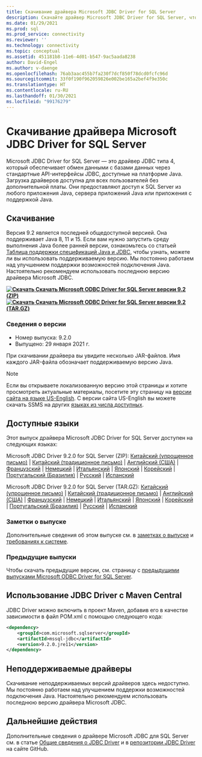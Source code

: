 ```yaml
---
title: Скачивание драйвера Microsoft JDBC Driver for SQL Server
description: Скачайте драйвер Microsoft JDBC Driver for SQL Server, чтобы разрабатывать приложения Java с подключением к SQL Server и базе данных SQL Azure.
ms.date: 01/29/2021
ms.prod: sql
ms.prod_service: connectivity
ms.reviewer: ''
ms.technology: connectivity
ms.topic: conceptual
ms.assetid: 451181b8-11e6-4d01-b547-9ac5aada8238
author: David-Engel
ms.author: v-daenge
ms.openlocfilehash: 76ab3aac455b7fa230f7dcf850f78dcd0fcfc96d
ms.sourcegitcommit: 33f0f190f962059826e002be165a2bef4f9e350c
ms.translationtype: HT
ms.contentlocale: ru-RU
ms.lasthandoff: 01/30/2021
ms.locfileid: "99176279"
---
```

# <a name="download-microsoft-jdbc-driver-for-sql-server"></a>Скачивание драйвера Microsoft JDBC Driver for SQL Server

Microsoft JDBC Driver for SQL Server — это драйвер JDBC типа 4, который обеспечивает обмен данными с базами данных через стандартные API-интерфейсы JDBC, доступные на платформе Java. Загрузка драйверов доступна для всех пользователей без дополнительной платы. Они предоставляют доступ к SQL Server из любого приложения Java, сервера приложений Java или приложения с поддержкой Java.

## <a name="download"></a>Скачивание

Версия 9.2 является последней общедоступной версией. Она поддерживает Java 8, 11 и 15. Если вам нужно запустить среду выполнения Java более ранней версии, ознакомьтесь со статьей [Таблица поддержки спецификаций Java и JDBC](microsoft-jdbc-driver-for-sql-server-support-matrix.md#java-and-jdbc-specification-support), чтобы узнать, можете ли вы использовать поддерживаемую версию. Мы постоянно работаем над улучшением поддержки возможностей подключения Java. Настоятельно рекомендуем использовать последнюю версию драйвера Microsoft JDBC.

**[![Скачать](../../ssms/media/download-icon.png) Скачать Microsoft ODBC Driver for SQL Server версии 9.2 (ZIP)](https://go.microsoft.com/fwlink/?linkid=2153622)**  
**[![Скачать](../../ssms/media/download-icon.png) Скачать Microsoft ODBC Driver for SQL Server версии 9.2 (TAR.GZ)](https://go.microsoft.com/fwlink/?linkid=2153521)**  

### <a name="version-information"></a>Сведения о версии

- Номер выпуска: 9.2.0
- Выпущено: 29 января 2021 г.

При скачивании драйвера вы увидите несколько JAR-файлов. Имя каждого JAR-файла обозначает поддерживаемую версию Java.

> [!Note]
> Если вы открываете локализованную версию этой страницы и хотите просмотреть актуальные материалы, посетите эту страницу на [версии сайта на языке US-English](). С версии сайта US-English вы можете скачать SSMS на других [языках из числа доступных](#available-languages).

## <a name="available-languages"></a>Доступные языки

Этот выпуск драйвера Microsoft JDBC Driver for SQL Server доступен на следующих языках:

Microsoft JDBC Driver 9.2.0 for SQL Server (ZIP): [Китайский (упрощенное письмо)](https://go.microsoft.com/fwlink/?linkid=2153622&clcid=0x804) | [Китайский (традиционное письмо)](https://go.microsoft.com/fwlink/?linkid=2153622&clcid=0x404) | [Английский (США)](https://go.microsoft.com/fwlink/?linkid=2153622&clcid=0x409) | [Французский](https://go.microsoft.com/fwlink/?linkid=2153622&clcid=0x40c) | [Немецкий](https://go.microsoft.com/fwlink/?linkid=2153622&clcid=0x407) | [Итальянский](https://go.microsoft.com/fwlink/?linkid=2153622&clcid=0x410) | [Японский](https://go.microsoft.com/fwlink/?linkid=2153622&clcid=0x411) | [Корейский](https://go.microsoft.com/fwlink/?linkid=2153622&clcid=0x412) | [Португальский (Бразилия)](https://go.microsoft.com/fwlink/?linkid=2153622&clcid=0x416) | [Русский](https://go.microsoft.com/fwlink/?linkid=2153622&clcid=0x419) | [Испанский](https://go.microsoft.com/fwlink/?linkid=2153622&clcid=0x40a)

Microsoft JDBC Driver 9.2.0 for SQL Server (TAR.GZ): [Китайский (упрощенное письмо)](https://go.microsoft.com/fwlink/?linkid=2153521&clcid=0x804) | [Китайский (традиционное письмо)](https://go.microsoft.com/fwlink/?linkid=2153521&clcid=0x404) | [Английский (США)](https://go.microsoft.com/fwlink/?linkid=2153521&clcid=0x409) | [Французский](https://go.microsoft.com/fwlink/?linkid=2153521&clcid=0x40c) | [Немецкий](https://go.microsoft.com/fwlink/?linkid=2153521&clcid=0x407) | [Итальянский](https://go.microsoft.com/fwlink/?linkid=2153521&clcid=0x410) | [Японский](https://go.microsoft.com/fwlink/?linkid=2153521&clcid=0x411) | [Корейский](https://go.microsoft.com/fwlink/?linkid=2153521&clcid=0x412) | [Португальский (Бразилия)](https://go.microsoft.com/fwlink/?linkid=2153521&clcid=0x416) | [Русский](https://go.microsoft.com/fwlink/?linkid=2153521&clcid=0x419) | [Испанский](https://go.microsoft.com/fwlink/?linkid=2153521&clcid=0x40a)

### <a name="release-notes"></a>Заметки о выпуске

Дополнительные сведения об этом выпуске см. в [заметках о выпуске](release-notes-for-the-jdbc-driver.md) и [требованиях к системе](system-requirements-for-the-jdbc-driver.md).

### <a name="previous-releases"></a>Предыдущие выпуски

Чтобы скачать предыдущие версии, см. страницу с [предыдущими выпусками Microsoft ODBC Driver for SQL Server](release-notes-for-the-jdbc-driver.md#previous-releases).

## <a name="using-the-jdbc-driver-with-maven-central"></a>Использование JDBC Driver с Maven Central

JDBC Driver можно включить в проект Maven, добавив его в качестве зависимости в файл POM.xml с помощью следующего кода:

```xml
<dependency>
    <groupId>com.microsoft.sqlserver</groupId>
    <artifactId>mssql-jdbc</artifactId>
    <version>9.2.0.jre11</version>
</dependency>
```  

## <a name="unsupported-drivers"></a>Неподдерживаемые драйверы

Скачивание неподдерживаемых версий драйверов здесь недоступно. Мы постоянно работаем над улучшением поддержки возможностей подключения Java. Настоятельно рекомендуем использовать последнюю версию драйвера Microsoft JDBC.  
  
## <a name="next-steps"></a>Дальнейшие действия

Дополнительные сведения о драйвере Microsoft JDBC для SQL Server см. в статье [Общие сведения о JDBC Driver](overview-of-the-jdbc-driver.md) и в [репозитории JDBC Driver](https://github.com/microsoft/mssql-jdbc/blob/dev/README.md) на сайте GitHub.